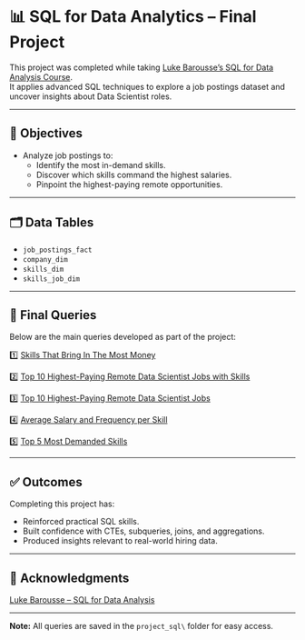 # 📊 SQL for Data Analytics – Final Project

This project was completed while taking [Luke Barousse’s SQL for Data Analysis Course](https://www.youtube.com/watch?v=9Pzj7Aj25lw).  
It applies advanced SQL techniques to explore a job postings dataset and uncover insights about Data Scientist roles.

---

## 🎯 Objectives

- Analyze job postings to:
  - Identify the most in-demand skills.
  - Discover which skills command the highest salaries.
  - Pinpoint the highest-paying remote opportunities.

---

## 🗂️ Data Tables

- `job_postings_fact`
- `company_dim`
- `skills_dim`
- `skills_job_dim`

---

## 🧩 Final Queries

Below are the main queries developed as part of the project:

1️⃣ [Skills That Bring In The Most Money](project_sql/top_skills_based_on_salary.sql)

2️⃣ [Top 10 Highest-Paying Remote Data Scientist Jobs with Skills](project_sql/top_paying_skills.sql)

3️⃣ [Top 10 Highest-Paying Remote Data Scientist Jobs](project_sql/top_paying_jobs.sql)

4️⃣ [Average Salary and Frequency per Skill](project_sql/optimal_skills_to_learn.sql)

5️⃣ [Top 5 Most Demanded Skills](project_sql/in_demand_skills.sql)

---

## ✅ Outcomes

Completing this project has:

- Reinforced practical SQL skills.
- Built confidence with CTEs, subqueries, joins, and aggregations.
- Produced insights relevant to real-world hiring data.

---

## 🙌 Acknowledgments

[Luke Barousse – SQL for Data Analysis](https://www.youtube.com/watch?v=7mz73uXD9DA)

---

**Note:** All queries are saved in the `project_sql\` folder for easy access.
